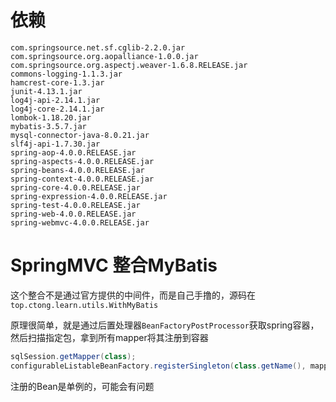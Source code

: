 # 依赖

```
com.springsource.net.sf.cglib-2.2.0.jar
com.springsource.org.aopalliance-1.0.0.jar
com.springsource.org.aspectj.weaver-1.6.8.RELEASE.jar
commons-logging-1.1.3.jar
hamcrest-core-1.3.jar
junit-4.13.1.jar
log4j-api-2.14.1.jar
log4j-core-2.14.1.jar
lombok-1.18.20.jar
mybatis-3.5.7.jar
mysql-connector-java-8.0.21.jar
slf4j-api-1.7.30.jar
spring-aop-4.0.0.RELEASE.jar
spring-aspects-4.0.0.RELEASE.jar
spring-beans-4.0.0.RELEASE.jar
spring-context-4.0.0.RELEASE.jar
spring-core-4.0.0.RELEASE.jar
spring-expression-4.0.0.RELEASE.jar
spring-test-4.0.0.RELEASE.jar
spring-web-4.0.0.RELEASE.jar
spring-webmvc-4.0.0.RELEASE.jar
```

# SpringMVC 整合MyBatis
这个整合不是通过官方提供的中间件，而是自己手撸的，源码在`top.ctong.learn.utils.WithMyBatis`

原理很简单，就是通过后置处理器`BeanFactoryPostProcessor`获取spring容器，然后扫描指定包，拿到所有mapper将其注册到容器
```java
sqlSession.getMapper(class);
configurableListableBeanFactory.registerSingleton(class.getName(), mapper);
```

注册的Bean是单例的，可能会有问题

